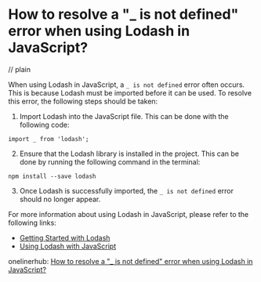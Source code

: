 # How to resolve a "_ is not defined" error when using Lodash in JavaScript?
// plain

When using Lodash in JavaScript, a `_ is not defined` error often occurs. This is because Lodash must be imported before it can be used. To resolve this error, the following steps should be taken:

1. Import Lodash into the JavaScript file. This can be done with the following code:
```
import _ from 'lodash';
```
2. Ensure that the Lodash library is installed in the project. This can be done by running the following command in the terminal:
```
npm install --save lodash
```
3. Once Lodash is successfully imported, the `_ is not defined` error should no longer appear.

For more information about using Lodash in JavaScript, please refer to the following links:

- [Getting Started with Lodash](https://lodash.com/docs/4.17.15#_)
- [Using Lodash with JavaScript](https://www.sitepoint.com/lodash-features-replace-es6/)

onelinerhub: [How to resolve a "_ is not defined" error when using Lodash in JavaScript?](https://onelinerhub.com/javascript-lodash/how-to-resolve-a----is-not-defined--error-when-using-lodash-in-javascript)